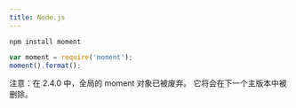 ```yaml
---
title: Node.js
---
```



```
npm install moment
```

```javascript
var moment = require('moment');
moment().format();
```

注意：在 2.4.0 中，全局的 moment 对象已被废弃。 
它将会在下一个主版本中被删除。

